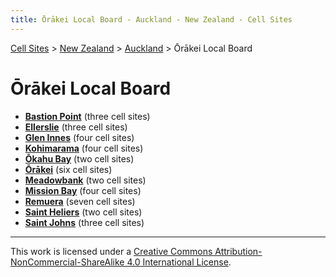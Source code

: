 ```yaml
---
title: Ōrākei Local Board - Auckland - New Zealand - Cell Sites
---
```


[Cell Sites](../../../) > [New Zealand](../../) > [Auckland](../) > Ōrākei Local Board

# Ōrākei Local Board

* **[Bastion Point](bastion-point)** (three cell sites)
* **[Ellerslie](ellerslie)** (three cell sites)
* **[Glen Innes](glen-innes)** (four cell sites)
* **[Kohimarama](kohimarama)** (four cell sites)
* **[Ōkahu Bay](ōkahu-bay)** (two cell sites)
* **[Ōrākei](ōrākei)** (six cell sites)
* **[Meadowbank](meadowbank)** (two cell sites)
* **[Mission Bay](mission-bay)** (four cell sites)
* **[Remuera](remuera)** (seven cell sites)
* **[Saint Heliers](saint-heliers)** (two cell sites)
* **[Saint Johns](saint-johns)** (three cell sites)

---

This work is licensed under a [Creative Commons Attribution-NonCommercial-ShareAlike 4.0 International License](http://creativecommons.org/licenses/by-nc-sa/4.0/).
